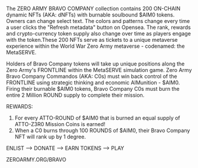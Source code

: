 The ZERO ARMY BRAVO COMPANY collection contains 200 ON-CHAIN dynamic NFTs (AKA: dNFTs) with burnable soulbound $AIM0 tokens. Owners can change select text. The colors and patterns change every time a user clicks the "Refresh metadata" button on Opensea. The rank, rewards and crypto-currency token supply also change over time as players engage with the token.These 200 NFTs serve as tickets to a unique metaverse experience within the World War Zero Army metaverse - codenamed: the MetaSERVE. 

Holders of Bravo Company tokens will take up unique positions along the Zero Army's FRONTLINE within the MetaSERVE simulation game. Zero Army Bravo Company Commandos (AKA: C0s) must win back control of the FRONTLINE using strategic thinking and economic AIMunition - $AIM0. Firing their burnable $AIM0 tokens, Bravo Company C0s must burn the entire 2 Million ROUND supply to complete their mission. 

REWARDS: 
1. For every ATTO-ROUND of $AIM0 that is burned an equal supply of ATTO-Z3R0 Mission Coins is earned!
2. When a C0 burns through 100 ROUNDS of $AIM0, their Bravo Company NFT will rank up by 1 degree.

ENLIST --> DONATE --> EARN TOKENS --> PLAY

ZEROARMY.ORG/BRAVO